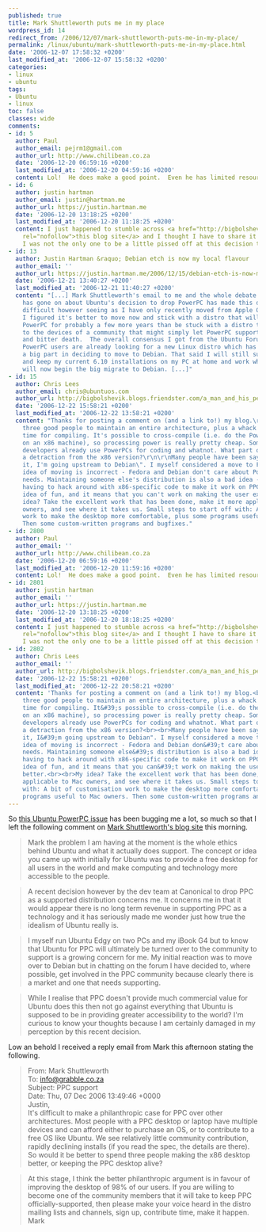 ```yaml
---
published: true
title: Mark Shuttleworth puts me in my place
wordpress_id: 14
redirect_from: /2006/12/07/mark-shuttleworth-puts-me-in-my-place/
permalink: /linux/ubuntu/mark-shuttleworth-puts-me-in-my-place.html
date: '2006-12-07 17:58:32 +0200'
last_modified_at: '2006-12-07 15:58:32 +0200'
categories:
- linux
- ubuntu
tags:
- Ubuntu
- linux
toc: false
classes: wide
comments:
- id: 5
  author: Paul
  author_email: pejrm1@gmail.com
  author_url: http://www.chilibean.co.za
  date: '2006-12-20 06:59:16 +0200'
  last_modified_at: '2006-12-20 04:59:16 +0200'
  content: Lol!  He does make a good point.  Even he has limited resources.
- id: 6
  author: justin hartman
  author_email: justin@hartman.me
  author_url: https://justin.hartman.me
  date: '2006-12-20 13:18:25 +0200'
  last_modified_at: '2006-12-20 11:18:25 +0200'
  content: I just happened to stumble across <a href="http://bigbolshevik.blogs.friendster.com/a_man_and_his_penguin/2006/12/powerpc_upgrade.html"
    rel="nofollow">this blog site</a> and I thought I have to share it with you. Seems
    I was not the only one to be a little pissed off at this decision to drop PPC.
- id: 13
  author: Justin Hartman &raquo; Debian etch is now my local flavour
  author_email: ''
  author_url: https://justin.hartman.me/2006/12/15/debian-etch-is-now-my-local-flavour/
  date: '2006-12-21 13:40:27 +0200'
  last_modified_at: '2006-12-21 11:40:27 +0200'
  content: "[...] Mark Shuttleworth's email to me and the whole debate that
    has gone on about Ubuntu's decision to drop PowerPC has made this decision
    difficult however seeing as I have only recently moved from Apple OSX to Ubuntu
    I figured it's better to move now and stick with a distro that will support
    PowerPC for probably a few more years than be stuck with a distro that is left
    to the devices of a community that might simply let PowerPC support die a slow
    and bitter death.  The overall consensus I got from the Ubuntu Forums is that
    PowerPC users are already looking for a new Linux distro which has also played
    a big part in deciding to move to Debian. That said I will still support Ubuntu
    and keep my current 6.10 installations on my PC at home and work while my iBook
    will now begin the big migrate to Debian. [...]"
- id: 15
  author: Chris Lees
  author_email: chris@ubuntuos.com
  author_url: http://bigbolshevik.blogs.friendster.com/a_man_and_his_penguin/
  date: '2006-12-22 15:58:21 +0200'
  last_modified_at: '2006-12-22 13:58:21 +0200'
  content: "Thanks for posting a comment on (and a link to!) my blog.\r\n\r\nIt takes
    three good people to maintain an entire architecture, plus a whack of processor
    time for compiling. It's possible to cross-compile (i.e. do the PowerPC compiling
    on an x86 machine), so processing power is really pretty cheap. Some of the Ubuntu
    developers already use PowerPCs for coding and whatnot. What part of that signals
    a detraction from the x86 version?\r\n\r\nMany people have been saying \"That's
    it, I'm going upstream to Debian\". I myself considered a move to Fedora. The
    idea of moving is incorrect - Fedora and Debian don't care about PowerPC users'
    needs. Maintaining someone else's distribution is also a bad idea - constantly
    having to hack around with x86-specific code to make it work on PPC is not my
    idea of fun, and it means that you can't work on making the user experience better.\r\n\r\nMy
    idea? Take the excellent work that has been done, make it more applicable to Mac
    owners, and see where it takes us. Small steps to start off with: A bit of customisation
    work to make the desktop more comfortable, plus some programs useful to Mac owners.
    Then some custom-written programs and bugfixes."
- id: 2800
  author: Paul
  author_email: ''
  author_url: http://www.chilibean.co.za
  date: '2006-12-20 06:59:16 +0200'
  last_modified_at: '2006-12-20 11:59:16 +0200'
  content: Lol!  He does make a good point.  Even he has limited resources.
- id: 2801
  author: justin hartman
  author_email: ''
  author_url: https://justin.hartman.me
  date: '2006-12-20 13:18:25 +0200'
  last_modified_at: '2006-12-20 18:18:25 +0200'
  content: I just happened to stumble across <a href="http://bigbolshevik.blogs.friendster.com/a_man_and_his_penguin/2006/12/powerpc_upgrade.html"
    rel="nofollow">this blog site</a> and I thought I have to share it with you. Seems
    I was not the only one to be a little pissed off at this decision to drop PPC.
- id: 2802
  author: Chris Lees
  author_email: ''
  author_url: http://bigbolshevik.blogs.friendster.com/a_man_and_his_penguin/
  date: '2006-12-22 15:58:21 +0200'
  last_modified_at: '2006-12-22 20:58:21 +0200'
  content: 'Thanks for posting a comment on (and a link to!) my blog.<br><br>It takes
    three good people to maintain an entire architecture, plus a whack of processor
    time for compiling. It&#39;s possible to cross-compile (i.e. do the PowerPC compiling
    on an x86 machine), so processing power is really pretty cheap. Some of the Ubuntu
    developers already use PowerPCs for coding and whatnot. What part of that signals
    a detraction from the x86 version?<br><br>Many people have been saying "That&#39;s
    it, I&#39;m going upstream to Debian". I myself considered a move to Fedora. The
    idea of moving is incorrect - Fedora and Debian don&#39;t care about PowerPC users&#39;
    needs. Maintaining someone else&#39;s distribution is also a bad idea - constantly
    having to hack around with x86-specific code to make it work on PPC is not my
    idea of fun, and it means that you can&#39;t work on making the user experience
    better.<br><br>My idea? Take the excellent work that has been done, make it more
    applicable to Mac owners, and see where it takes us. Small steps to start off
    with: A bit of customisation work to make the desktop more comfortable, plus some
    programs useful to Mac owners. Then some custom-written programs and bugfixes.'
---
```

So [this Ubuntu PowerPC issue](/linux/ubuntu/power-pc-canned-by-ubuntu.html) has been bugging me a lot, so much so that I left the following comment on <a href="http://www.markshuttleworth.com/archives/69">Mark Shuttleworth's blog site</a> this morning.

> Mark the problem I am having at the moment is the whole ethics behind Ubuntu and what it actually does support. The concept or idea you came up with initially for Ubuntu was to provide a free desktop for all users in the world and make computing and technology more accessible to the people.

> A recent decision however by the dev team at Canonical to drop PPC as a supported distribution concerns me. It concerns me in that it would appear there is no long term revenue in supporting PPC as a technology and it has seriously made me wonder just how true the idealism of Ubuntu really is.

> I myself run Ubuntu Edgy on two PCs and my iBook G4 but to know that Ubuntu for PPC will ultimately be turned over to the community to support is a growing concern for me. My initial reaction was to move over to Debian but in chatting on the forum I have decided to, where possible, get involved in the PPC community because clearly there is a market and one that needs supporting.

> While I realise that PPC doesn't provide much commercial value for Ubuntu does this then not go against everything that Ubuntu is supposed to be in providing greater accessibility to the world? I'm curious to know your thoughts because I am certainly damaged in my perception by this recent decision.

Low an behold I received a reply email from Mark this afternoon stating the following.

> From: Mark Shuttleworth   
To: info@grabble.co.za   
Subject: PPC support   
Date: Thu, 07 Dec 2006 13:49:46 +0000   
Justin,   
It's difficult to make a philanthropic case for PPC over other architectures. 
Most people with a PPC desktop or laptop have multiple devices and can afford either to purchase an OS, or to contribute to a free OS like Ubuntu. We see relatively little community contribution, rapidly declining installs (if you read the spec, the details are there). So would it be better to spend three people making the x86 desktop better, or keeping the PPC desktop alive?   

> At this stage, I think the better philanthropic argument is in favour of improving the desktop of 98% of our users. If you are willing to become one of the community members that it will take to keep PPC officially-supported, then please make your voice heard in the distro mailing lists and channels, sign up, contribute time, make it happen.
Mark

